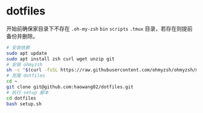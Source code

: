 # dotfiles

开始前确保家目录下不存在 `.oh-my-zsh` `bin` `scripts` `.tmux` 目录，若存在则提前备份并删除。

```bash
# 安装依赖
sudo apt update
sudo apt install zsh curl wget unzip git
# 安装 ohmyzsh
sh -c "$(curl -fsSL https://raw.githubusercontent.com/ohmyzsh/ohmyzsh/master/tools/install.sh)"
# 克隆 dotfiles
cd ~
git clone git@github.com:haowang02/dotfiles.git
# 执行 setup 脚本
cd dotfiles
bash setup.sh
```

